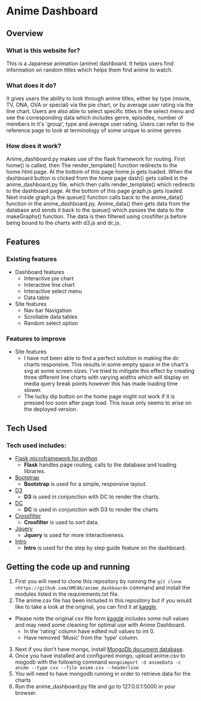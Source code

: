 # Anime Dashboard

## Overview

### What is this website for?
This is a Japanese animation (anime) dashboard. It helps users find information on random titles which helps them find
 anime to watch. 

### What does it do?
It gives users the ability to look through anime titles, either by type (movie, TV, ONA, OVA or special) via the pie
 chart, or by average user rating via the line chart. Users are also able to select specific titles in the select menu 
 and see the corresponding data which includes genre, episodes, number of members in it's 'group', type and average user rating. Users can refer to the reference page to look at terminology of some unique to anime genres.

### How does it work?
Anime_dashboard.py makes use of the flask framework for routing. First home() is called, then The render_template() function redirects to the home.html page. At the bottom of this page home.js gets loaded. When the dashboard button is clicked from the home page dash() gets called in the anime_dashboard.py file, which then calls render_template() which redirects to the dashboard page. At the bottom of this page graph.js gets loaded. Next inside graph.js the queue() function calls back to the anime_data() function in the anime_dashboard.py. Anime_data() then gets data from the database and sends it back to the queue() which passes the data to the makeGraphs() function. The data is then filtered using crosfilter.js before being bound to the charts with d3.js and dc.js.

## Features

### Existing features
- Dashboard features
   - Interactive pie chart
   - Interactive line chart
   - Interactive select menu
   - Data table
- Site features
   - Nav bar Navigation
   - Scrollable data tables
   - Random select option
 
### Features to improve
- Site features
   - I have not been able to find a perfect solution in making the dc charts responsive. This results in some empty space
   in the chart's svg at some screen sizes. I've tried to mitigate this effect by creating three different line charts with varying widths
   which will display on media query break points however this has made loading time slower.
   - The lucky dip button on the home page might not work if it is pressed too soon after page load. This issue only 
   seems to arise on the deployed version.


## Tech Used

### Tech used includes:
- [Flask microframework for python](http://flask.pocoo.org/)
  - **Flask** handles page routing, calls to the database and loading libraries.
- [Bootstrap](http://getbootstrap.com/)
  - **Bootstrap** is used for a simple, responsive layout.
- [D3](https://d3js.org/)
  - **D3** is used in conjunction with DC to render the charts.
- [DC](https://dc-js.github.io/dc.js/)
  - **DC** is used in conjunction with D3 to render the charts
- [Crossfilter](http://square.github.io/crossfilter/)
  - **Crosfilter** is used to sort data.
- [Jquery](https://jquery.com/)
  - **Jquery** is used for more interactiveness.
- [Intro](http://introjs.com/)
  - **Intro** is used for the step by step guide feature on the dashboard.


## Getting the code up and running
1. First you will need to clone this repository by running the ```git clone <https://github.com/OMC86/anime_dashboard>``` command and install the modules listed in the requirements.txt file.
2. The anime.csv file has been included in this repository but if you would like to take a look at the original, you can find it at [kaggle](https://www.kaggle.com/CooperUnion/anime-recommendations-database).
- Please note the original csv file form [kaggle](https://www.kaggle.com/CooperUnion/anime-recommendations-database) includes some null values and may need some cleaning for optimal use with Anime Dashboard.
    - In the 'rating' column have edited null values to int 0.
    - Have removed 'Music' from the 'type' column.
3. Next if you don't have mongo, install [MongoDb document database](https://www.mongodb.com/download-center#production).
4. Once you have installed and configured mongo, upload anime.csv to mogodb with the following command ```mongoimport -d animeData -c anime --type csv --file anime.csv --headerline```
4. You will need to have mongodb running in order to retrieve data for the charts
5. Run the anime_dashboard.py file and go to 127.0.0.1:5000 in your browser.
